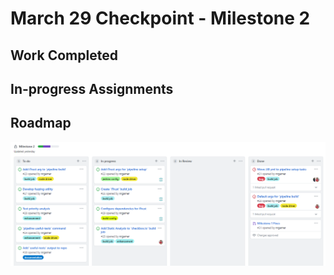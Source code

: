# March 29 Checkpoint - Milestone 2

## Work Completed

## In-progress Assignments

## Roadmap

![Checkpoint Board](m2-checkpoint.png)

